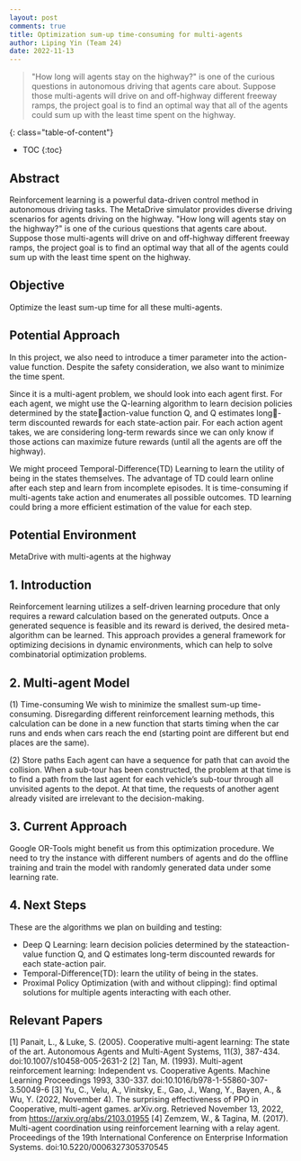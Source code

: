 ```yaml
---
layout: post
comments: true
title: Optimization sum-up time-consuming for multi-agents
author: Liping Yin (Team 24)
date: 2022-11-13
---
```


> "How long will agents stay on the highway?" is one of the curious questions in autonomous driving that agents care about. Suppose those multi-agents will drive on and off-highway different freeway ramps, the project goal is to find an optimal way that all of the agents could sum up with the least time spent on the highway.

<!--more-->
{: class="table-of-content"}
* TOC
{:toc}


## Abstract
Reinforcement learning is a powerful data-driven control method in autonomous driving tasks. The MetaDrive simulator provides diverse driving scenarios for agents driving on the highway. "How long will agents stay on the highway?" is one of the curious questions that agents care about. Suppose those multi-agents will drive on and off-highway different freeway ramps, the project goal is to find an optimal way that all of the agents could sum up with the least time spent on the highway.

## Objective
Optimize the least sum-up time for all these multi-agents.

## Potential Approach
In this project, we also need to introduce a timer parameter into the action-value function. Despite the safety consideration, we also want to minimize the time spent.

Since it is a multi-agent problem, we should look into each agent first. For each agent, we might use the Q-learning algorithm to learn decision policies determined by the stateaction-value function Q, and Q estimates long-term discounted rewards for each state-action pair. For each action agent takes, we are considering long-term rewards since we can only know if those actions can maximize future rewards (until all the agents are off the highway).

We might proceed Temporal-Difference(TD) Learning to learn the utility of being in the states themselves. The advantage of TD could learn online after each step and learn from incomplete episodes. It is time-consuming if multi-agents take action and enumerates all possible outcomes. TD learning could bring a more efficient estimation of the value for each step.

## Potential Environment
MetaDrive with multi-agents at the highway

## 1. Introduction
Reinforcement learning utilizes a self-driven learning procedure that only requires a reward calculation based on the generated outputs. Once a generated sequence is feasible and its reward is derived, the desired meta-algorithm can be learned. This approach provides a general framework for optimizing decisions in dynamic environments, which can help to solve combinatorial optimization problems.

## 2. Multi-agent Model
(1) Time-consuming
We wish to minimize the smallest sum-up time-consuming. Disregarding different reinforcement learning methods, this calculation can be done in a new function that starts timing when the car runs and ends when cars reach the end (starting point are different but end places are the same).

(2) Store paths
Each agent can have a sequence for path that can avoid the collision. When a sub-tour has been constructed, the problem at that time is to find a path from the last agent for each vehicle’s sub-tour through all unvisited agents to the depot. At that time, the requests of another agent already visited are irrelevant to the decision-making.

## 3. Current Approach
Google OR-Tools might benefit us from this optimization procedure. We need to try the instance with different numbers of agents and do the offline training and train the model with randomly generated data under some learning rate.

## 4. Next Steps
These are the algorithms we plan on building and testing:
- Deep Q Learning: learn decision policies determined by the stateaction-value function Q, and Q estimates long-term discounted rewards for each state-action pair.
- Temporal-Difference(TD): learn the utility of being in the states.
- Proximal Policy Optimization (with and without clipping): find optimal solutions for multiple agents interacting with each other.

## Relevant Papers
[1] Panait, L., & Luke, S. (2005). Cooperative multi-agent learning: The state of the art. Autonomous Agents and Multi-Agent Systems, 11(3), 387-434. doi:10.1007/s10458-005-2631-2
[2] Tan, M. (1993). Multi-agent reinforcement learning: Independent vs. Cooperative Agents. Machine Learning Proceedings 1993, 330-337. doi:10.1016/b978-1-55860-307-3.50049-6
[3] Yu, C., Velu, A., Vinitsky, E., Gao, J., Wang, Y., Bayen, A., & Wu, Y. (2022, November 4). The surprising effectiveness of PPO in Cooperative, multi-agent games. arXiv.org. Retrieved November 13, 2022, from https://arxiv.org/abs/2103.01955
[4] Zemzem, W., & Tagina, M. (2017). Multi-agent coordination using reinforcement learning with a relay agent. Proceedings of the 19th International Conference on Enterprise Information Systems. doi:10.5220/0006327305370545
